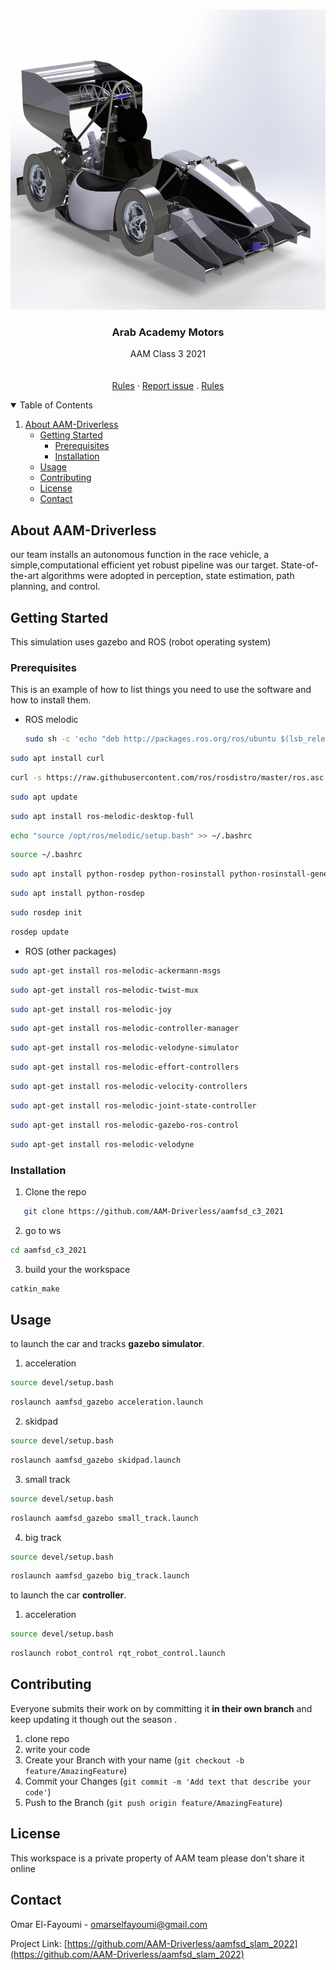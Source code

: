 <!-- PROJECT LOGO -->
<br />
<p align="center">
  <a href="https://github.com/AAM-Driverless/aamfsd_c3_2021/blob/master/README.md">
    <img src="src/car.jpg" alt="Logo" width="640" height="480">
  </a>

  <h3 align="center">Arab Academy Motors</h3>

  <p align="center">
    AAM Class 3 2021
    <br />
    <br />
    <br />
    <a href="https://github.com/othneildrew/Best-README-Template">Rules</a>
    ·
    <a href="https://github.com/AAM-Driverless/aamfsd_c3_2021/issues">Report issue</a>
    .
    <a href="https://github.com/AAM-Driverless/aamfsd_c3_2021/blob/master/Rules/FSAE_Rules_2021_V1.pdf">Rules</a>
  </p>
</p>



<!-- TABLE OF CONTENTS -->
<details open="open">
  <summary>Table of Contents</summary>
  <ol>
    <li>
      <a href="#About AAM-Driverless">About AAM-Driverless</a>
      <ul>
    <li>
      <a href="#getting-started">Getting Started</a>
      <ul>
        <li><a href="#prerequisites">Prerequisites</a></li>
        <li><a href="#installation">Installation</a></li>
      </ul>
    </li>
    <li><a href="#usage">Usage</a></li>
    <li><a href="#contributing">Contributing</a></li>
    <li><a href="#license">License</a></li>
    <li><a href="#contact">Contact</a></li>
  </ol>
</details>



<!-- ABOUT THE PROJECT -->
## About AAM-Driverless

our team installs an autonomous function in the race vehicle, a simple,computational efficient yet robust pipeline was our target. State-of-the-art algorithms were adopted in perception, state estimation, path planning, and control.




<!-- GETTING STARTED -->
## Getting Started

This simulation uses gazebo and ROS (robot operating system) 

### Prerequisites

This is an example of how to list things you need to use the software and how to install them.
* ROS melodic
  ```sh
  sudo sh -c 'echo "deb http://packages.ros.org/ros/ubuntu $(lsb_release -sc) main" > /etc/apt/sources.list.d/ros-latest.list'
  ```
```sh
sudo apt install curl
  ```
  ```sh
curl -s https://raw.githubusercontent.com/ros/rosdistro/master/ros.asc | sudo apt-key add -
  ```
  ```sh
sudo apt update
  ```
  ```sh
sudo apt install ros-melodic-desktop-full
  ```
  ```sh
echo "source /opt/ros/melodic/setup.bash" >> ~/.bashrc
  ```
  ```sh
source ~/.bashrc
  ```
  ```sh
sudo apt install python-rosdep python-rosinstall python-rosinstall-generator python-wstool build-essential
  ```
  ```sh
sudo apt install python-rosdep
  ```
  ```sh
sudo rosdep init
  ```
  ```sh
rosdep update
  ```

* ROS (other packages)
```sh
sudo apt-get install ros-melodic-ackermann-msgs 
  ```
  ```sh
sudo apt-get install ros-melodic-twist-mux 
  ```
  ```sh
sudo apt-get install ros-melodic-joy 
  ```
  ```sh
sudo apt-get install ros-melodic-controller-manager 
  ```
  ```sh
sudo apt-get install ros-melodic-velodyne-simulator 
  ```
  ```sh
sudo apt-get install ros-melodic-effort-controllers 
  ```
  ```sh
sudo apt-get install ros-melodic-velocity-controllers 
  ```
  ```sh
sudo apt-get install ros-melodic-joint-state-controller 
  ```
  ```sh
sudo apt-get install ros-melodic-gazebo-ros-control 
  ```
  ```sh
sudo apt-get install ros-melodic-velodyne
  ```


### Installation

1. Clone the repo
```sh
   git clone https://github.com/AAM-Driverless/aamfsd_c3_2021
```
2. go to ws
```sh
cd aamfsd_c3_2021
   ```
3. build your the workspace
```sh
catkin_make
   ```


<!-- USAGE EXAMPLES -->
## Usage

to launch the car and tracks **gazebo simulator**.
1. acceleration
```sh
source devel/setup.bash
```
```sh
roslaunch aamfsd_gazebo acceleration.launch
```
2. skidpad
```sh
source devel/setup.bash
```
```sh
roslaunch aamfsd_gazebo skidpad.launch
```
3. small track
```sh
source devel/setup.bash
```
```sh
roslaunch aamfsd_gazebo small_track.launch
```
4. big track
```sh
source devel/setup.bash
```
```sh
roslaunch aamfsd_gazebo big_track.launch
```

to launch the car **controller**.

1. acceleration
```sh
source devel/setup.bash
```
```sh
roslaunch robot_control rqt_robot_control.launch
```


<!-- CONTRIBUTING -->
## Contributing

Everyone submits their work on by committing it **in their own branch** and keep updating it though out the season .

1. clone repo
2. write your code
2. Create your Branch with your name (`git checkout -b feature/AmazingFeature`)
3. Commit your Changes (`git commit -m 'Add text that describe your code'`)
4. Push to the Branch (`git push origin feature/AmazingFeature`)




<!-- LICENSE -->
## License

This workspace is a private property of AAM team please don't share it online 



<!-- CONTACT -->
## Contact

Omar El-Fayoumi - omarselfayoumi@gmail.com

Project Link: [https://github.com/AAM-Driverless/aamfsd_slam_2022](https://github.com/AAM-Driverless/aamfsd_slam_2022)
